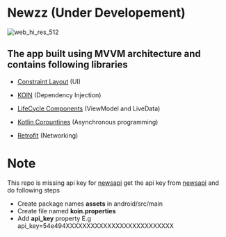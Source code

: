 # Newzz (Under Developement)

![web_hi_res_512](https://user-images.githubusercontent.com/13314984/52175922-4fae9380-27d1-11e9-8504-dd91e0cbd66c.png)

## The app built using MVVM architecture and contains following libraries

- [Constraint Layout](https://developer.android.com/training/constraint-layout/) (UI)

- [KOIN](https://insert-koin.io/) (Dependency Injection)

- [LifeCycle Components](https://developer.android.com/topic/libraries/architecture/livedata) (ViewModel and LiveData)

- [Kotlin Corountines](https://kotlinlang.org/docs/reference/coroutines-overview.html) (Asynchronous programming)

- [Retrofit](https://square.github.io/retrofit/) (Networking)


# Note 
This repo is missing api key for [newsapi](https://newsapi.org)
get the api key from [newsapi](https://newsapi.org) and do following steps
- Create package names **assets** in android/src/main
- Create file named **koin.properties**
- Add **api_key** property E.g api_key=54e494XXXXXXXXXXXXXXXXXXXXXXXXXX
